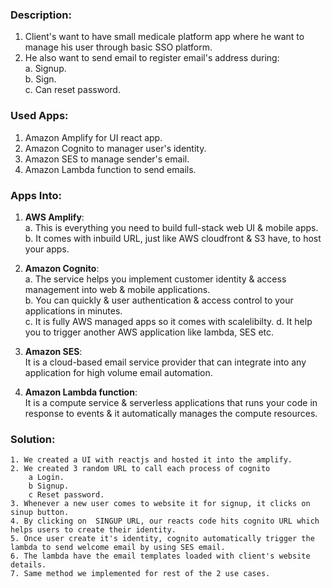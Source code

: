 ### Description:
1. Client's want to have small medicale platform app where he want to manage his user through basic SSO platform. <br />
2. He also want to send email to register email's address during: <br />
    a. Signup. <br />
    b. Sign. <br />
    c. Can reset password. <br />

### Used Apps:
1. Amazon Amplify for UI react app. <br />
2. Amazon Cognito to manager user's identity. <br />
3. Amazon SES to manage sender's email. <br />
4. Amazon Lambda function to send emails. <br />

### Apps Into:
1. **AWS Amplify**: <br />
                    a. This is everything you need to build full-stack web UI & mobile apps. <br />
                    b. It comes with inbuild URL, just like AWS cloudfront & S3 have, to host your apps. <br />

2. **Amazon Cognito**: <br />
                     a. The service helps you implement customer identity & access management into web & mobile applications. <br />
                     b. You can quickly & user authentication & access control to your applications in minutes. <br />
                     c. It is fully AWS managed apps so it comes with scalelibilty.
                     d. It help you to trigger another AWS application like lambda, SES etc.

3. **Amazon SES**: <br />
                    It is a cloud-based email service provider that can integrate into any application for high volume email automation.

4. **Amazon Lambda function**: <br />
                    It is a compute service & serverless applications that runs your code in response to events & it automatically manages the compute resources.

### Solution:
    1. We created a UI with reactjs and hosted it into the amplify.
    2. We created 3 random URL to call each process of cognito
        a Login.
        b Signup.
        c Reset password.
    3. Whenever a new user comes to website it for signup, it clicks on sinup button.
    4. By clicking on  SINGUP URL, our reacts code hits cognito URL which helps users to create their identity.
    5. Once user create it's identity, cognito automatically trigger the lambda to send welcome email by using SES email.
    6. The lambda have the email templates loaded with client's website details.
    7. Same method we implemented for rest of the 2 use cases.
